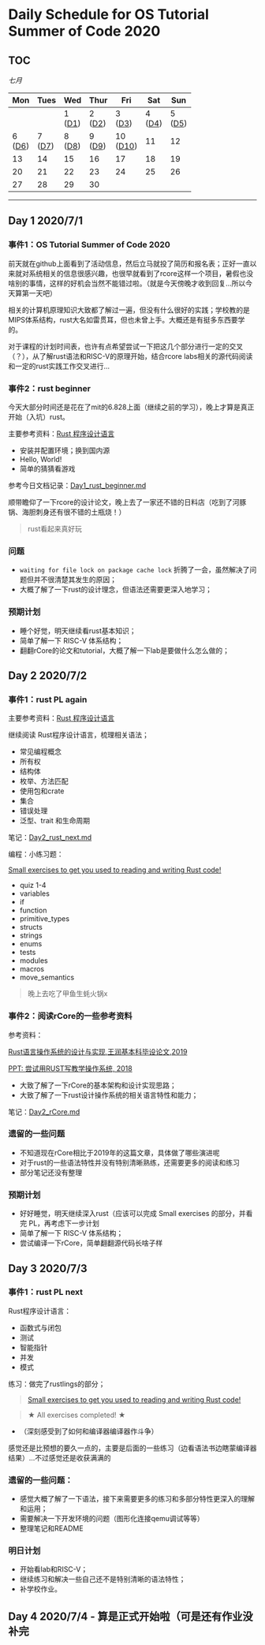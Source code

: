 # Daily Schedule for OS Tutorial Summer of Code 2020

## TOC

*七月*

| Mon                  | Tues                 | Wed                  | Thur                 | Fri                  | Sat                  | Sun                  |
|----------------------|----------------------|----------------------|----------------------|----------------------|----------------------|----------------------|
|                      |                      | 1 <br> ([D1](#day-1-202071))   | 2 <br> ([D2](#day-2-202072))                  | 3 <br> ([D3](#day-3-202073))                    | 4 <br> ([D4](#4))                    | 5 <br> ([D5](#5))                    |
| 6 <br> ([D6](#6))                   | 7 <br> ([D7](#7))                   | 8 <br> ([D8](#8))                    | 9 <br> ([D9](#9))| 10 <br> ([D10](#10))  | 11  | 12  |
| 13  | 14  | 15  | 16  | 17  | 18  | 19  |
| 20  | 21  | 22  | 23  | 24  | 25  | 26  |
| 27 | 28 | 29  | 30 |                      |                      |                      |

------

## Day 1 2020/7/1

### 事件1：OS Tutorial Summer of Code 2020

前天就在github上面看到了活动信息，然后立马就投了简历和报名表；正好一直以来就对系统相关的信息很感兴趣，也很早就看到了rcore这样一个项目，暑假也没啥别的事情，这样的好机会当然不能错过啦。（就是今天傍晚才收到回复...所以今天算第一天吧）

相关的计算机原理知识大致都了解过一遍，但没有什么很好的实践；学校教的是MIPS体系结构，rust大名如雷贯耳，但也未曾上手。大概还是有挺多东西要学的。

对于课程的计划时间表，也许有点希望尝试一下把这几个部分进行一定的交叉（？），从了解rust语法和RISC-V的原理开始，结合rcore labs相关的源代码阅读和一定的rust实践工作交叉进行...

### 事件2：rust beginner

今天大部分时间还是花在了mit的6.828上面（继续之前的学习），晚上才算是真正开始（入坑）rust。

主要参考资料：[Rust 程序设计语言](https://kaisery.github.io/trpl-zh-cn/)

- 安装并配置环境；换到国内源
- Hello, World!
- 简单的猜猜看游戏

参考今日文档记录：[Day1_rust_beginner.md](daily_documents/Day1_rust_beginner.md)

顺带瞻仰了一下rcore的设计论文，晚上去了一家还不错的日料店（吃到了河豚锅、海胆刺身还有很不错的土瓶烧！）

>rust看起来真好玩

### 问题

- `waiting for file lock on package cache lock` 折腾了一会，虽然解决了问题但并不很清楚其发生的原因；
- 大概了解了一下rust的设计理念，但语法还需要更深入地学习；

### 预期计划

- 睡个好觉，明天继续看rust基本知识；
- 简单了解一下 RISC-V 体系结构；
- 翻翻rCore的论文和tutorial，大概了解一下lab是要做什么怎么做的；

## Day 2 2020/7/2

### 事件1：rust PL again

主要参考资料：[Rust 程序设计语言](https://kaisery.github.io/trpl-zh-cn/)

继续阅读 Rust程序设计语言，梳理相关语法；

- 常见编程概念
- 所有权
- 结构体
- 枚举、方法匹配
- 使用包和crate
- 集合
- 错误处理
- 泛型、trait 和生命周期

笔记：[Day2_rust_next.md](daily_documents/Day2_rust_next.md)

编程：小练习题：

[Small exercises to get you used to reading and writing Rust code!](exercises/rustlings/readme.md)

- quiz 1-4
- variables
- if
- function
- primitive_types
- structs
- strings
- enums
- tests
- modules
- macros
- move_semantics

>晚上去吃了甲鱼生蚝火锅x

### 事件2：阅读rCore的一些参考资料

参考资料：

[Rust语言操作系统的设计与实现,王润基本科毕设论文,2019](https://github.com/rcore-os/zCore/wiki/files/wrj-thesis.pdf)

[PPT: 尝试用RUST写教学操作系统, 2018](https://s4plus.ustc.edu.cn/_upload/article/files/57/c6/a2ce9bd84b2ab411967842a1334d/27730908-ef69-4827-98a7-8e387875b39b.pdf)

- 大致了解了一下rCore的基本架构和设计实现思路；
- 大致了解了一下rust设计操作系统的相关语言特性和能力；

笔记：[Day2_rCore.md](daily_documents/Day2_rCore.md)

### 遗留的一些问题

- 不知道现在rCore相比于2019年的这篇文章，具体做了哪些演进呢
- 对于rust的一些语法特性并没有特别清晰熟练，还需要更多的阅读和练习
- 部分笔记还没有整理

### 预期计划

- 好好睡觉，明天继续深入rust（应该可以完成 Small exercises 的部分，并看完 PL，再考虑下一步计划
- 简单了解一下 RISC-V 体系结构；
- 尝试编译一下rCore，简单翻翻源代码长啥子样

## Day 3 2020/7/3

### 事件1：rust PL next

Rust程序设计语言：

- 函数式与闭包
- 测试
- 智能指针
- 并发
- 模式

练习：做完了rustlings的部分；

>[Small exercises to get you used to reading and writing Rust code!](exercises/rustlings/readme.md)

>★ All exercises completed! ★

- （深刻感受到了如何和编译器编译器作斗争）

感觉还是比预想的要久一点的，主要是后面的一些练习（边看语法书边瞎蒙编译器结果）...不过感觉还是收获满满的

### 遗留的一些问题：

- 感觉大概了解了一下语法，接下来需要更多的练习和多部分特性更深入的理解和运用；
- 需要解决一下开发环境的问题（图形化连接qemu调试等等）
- 整理笔记和README

### 明日计划

- 开始看lab和RISC-V；
- 继续练习和解决一些自己还不是特别清晰的语法特性；
- 补学校作业。

## Day 4 2020/7/4 - 算是正式开始啦（可是还有作业没补完
